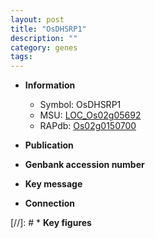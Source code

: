 ```yaml
---
layout: post
title: "OsDHSRP1"
description: ""
category: genes
tags: 
---
```


* **Information**  
    + Symbol: OsDHSRP1  
    + MSU: [LOC_Os02g05692](http://rice.uga.edu/cgi-bin/ORF_infopage.cgi?orf=LOC_Os02g05692)  
    + RAPdb: [Os02g0150700](http://rapdb.dna.affrc.go.jp/viewer/gbrowse_details/irgsp1?name=Os02g0150700)  

* **Publication**  

* **Genbank accession number**  

* **Key message**  

* **Connection**  

[//]: # * **Key figures**  


